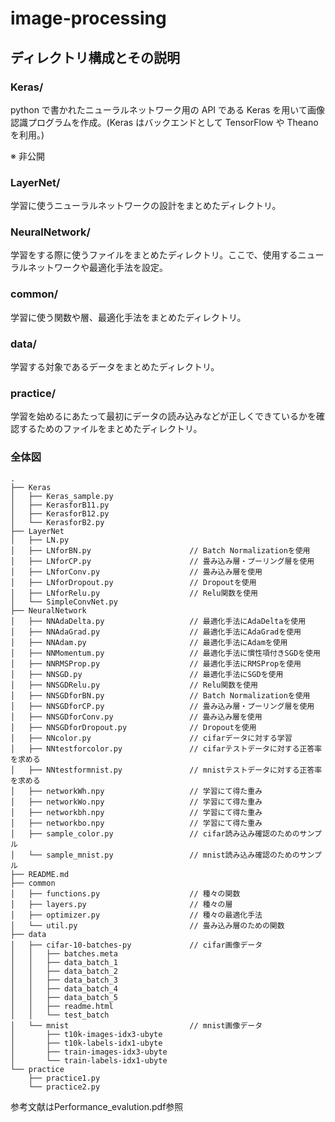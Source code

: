 # image-processing

## ディレクトリ構成とその説明

### Keras/

python で書かれたニューラルネットワーク用の API である Keras を用いて画像認識プログラムを作成。(Keras はバックエンドとして TensorFlow や Theano を利用。)

※ 非公開

### LayerNet/

学習に使うニューラルネットワークの設計をまとめたディレクトリ。

### NeuralNetwork/

学習をする際に使うファイルをまとめたディレクトリ。ここで、使用するニューラルネットワークや最適化手法を設定。

### common/

学習に使う関数や層、最適化手法をまとめたディレクトリ。

### data/

学習する対象であるデータをまとめたディレクトリ。

### practice/

学習を始めるにあたって最初にデータの読み込みなどが正しくできているかを確認するためのファイルをまとめたディレクトリ。

### 全体図

```
.
├── Keras
│   ├── Keras_sample.py
│   ├── KerasforB11.py
│   ├── KerasforB12.py
│   └── KerasforB2.py
├── LayerNet
│   ├── LN.py
│   ├── LNforBN.py                      // Batch Normalizationを使用
│   ├── LNforCP.py                      // 畳み込み層・プーリング層を使用
│   ├── LNforConv.py                    // 畳み込み層を使用
│   ├── LNforDropout.py                 // Dropoutを使用
│   ├── LNforRelu.py                    // Relu関数を使用
│   └── SimpleConvNet.py
├── NeuralNetwork
│   ├── NNAdaDelta.py                   // 最適化手法にAdaDeltaを使用
│   ├── NNAdaGrad.py                    // 最適化手法にAdaGradを使用
│   ├── NNAdam.py                       // 最適化手法にAdamを使用
│   ├── NNMomentum.py                   // 最適化手法に慣性項付きSGDを使用
│   ├── NNRMSProp.py                    // 最適化手法にRMSPropを使用
│   ├── NNSGD.py                        // 最適化手法にSGDを使用
│   ├── NNSGDRelu.py                    // Relu関数を使用
│   ├── NNSGDforBN.py                   // Batch Normalizationを使用
│   ├── NNSGDforCP.py                   // 畳み込み層・プーリング層を使用
│   ├── NNSGDforConv.py  　　　　　　　　　// 畳み込み層を使用
│   ├── NNSGDforDropout.py              // Dropoutを使用
│   ├── NNcolor.py                      // cifarデータに対する学習
│   ├── NNtestforcolor.py               // cifarテストデータに対する正答率を求める
│   ├── NNtestformnist.py               // mnistテストデータに対する正答率を求める
│   ├── networkWh.npy                   // 学習にて得た重み
│   ├── networkWo.npy                   // 学習にて得た重み
│   ├── networkbh.npy                   // 学習にて得た重み
│   ├── networkbo.npy                   // 学習にて得た重み
│   ├── sample_color.py                 // cifar読み込み確認のためのサンプル
│   └── sample_mnist.py                 // mnist読み込み確認のためのサンプル
├── README.md
├── common
│   ├── functions.py                    // 種々の関数
│   ├── layers.py                       // 種々の層
│   ├── optimizer.py                    // 種々の最適化手法
│   └── util.py                         // 畳み込み層のための関数
├── data
│   ├── cifar-10-batches-py             // cifar画像データ
│   │   ├── batches.meta
│   │   ├── data_batch_1
│   │   ├── data_batch_2
│   │   ├── data_batch_3
│   │   ├── data_batch_4
│   │   ├── data_batch_5
│   │   ├── readme.html
│   │   └── test_batch
│   └── mnist                           // mnist画像データ
│       ├── t10k-images-idx3-ubyte
│       ├── t10k-labels-idx1-ubyte
│       ├── train-images-idx3-ubyte
│       └── train-labels-idx1-ubyte
└── practice                            
    ├── practice1.py
    └── practice2.py
```

参考文献はPerformance_evalution.pdf参照
